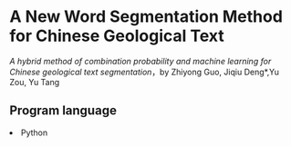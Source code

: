 # A New Word Segmentation Method for Chinese Geological Text
_A hybrid method of combination probability and machine learning for Chinese geological text segmentation_，by Zhiyong Guo, Jiqiu Deng*,Yu Zou, Yu Tang 


## Program language
 <li>Python</li>
